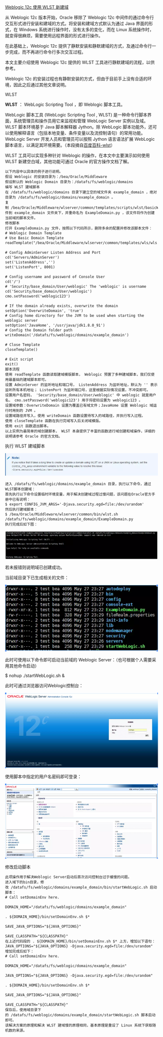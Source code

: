 [Weblogic 12c 使用 WLST 新建域](https://segmentfault.com/a/1190000006795936)

从 Weblogic 12c 版本开始，Oracle 移除了 Weblogic 12c 中间件的通过命令行交互形式进行安装和建域的方式。将安装和建域方式默认为通过 Java 界面的形式，在 Windows 系统进行操作时，没有太多的变化，而在 Linux 系统操作时，就变得很麻烦，需要使用远程界面的形式进行操作。

在此基础上，Weblogic 12c 提供了静默安装和静默建域的方式，及通过命令行一步完成，而不再进行命令行多次交互过程。

本文主要介绍使用 Weblogic 12c 提供的 WLST 工具进行静默建域的流程，以供参考。

Weblogic 12c 的安装过程也有静默安装的方式，但由于目前手上没有合适的环境，因此之后通过其他文章说明。

WLST

**WLST** ： WebLogic Scripting Tool ，即 Weblogic 脚本工具。

WebLogic 脚本工具 (WebLogic Scripting Tool , WLST) 是一种命令行脚本界面，系统管理员和操作员用它来监视和管理 WebLogic Server 实例以及域。WLST 脚本环境基于 Java 脚本解释器 Jython。除 WebLogic 脚本功能外，还可以使用解释语言（包括本地变量、条件变量以及流控制语句）的常用功能。WebLogic Server 开发人员和管理员可以按照 Jython 语言语法扩展 WebLogic 脚本语言，以满足其环境需要。（本段摘自[百度百科-wlst](http://baike.baidu.com/view/5105027.htm)）

WLST 工具可以实现多种针对 Weblogic 的操作，在本文中主要演示如何使用 WLST 新建空白域，其他功能可通过 Oracle 的官方操作文档了解。

```shell
以下内容中以具体的例子进行说明。
假设 Weblogic 的安装目录为：/bea/Oracle/Middleware
假设默认的 Weblogic Domain 目录为：/datafs/fs/weblogic/domains
编写 WLST 建域脚本
在 /datafs/fs/weblogic/domains 目录下建立空的域文件夹 example_domain ，绝对目录为 /datafs/fs/weblogic/domains/example_domain 。
复制 /bea/Oracle/Middleware/wlserver/common/templates/scripts/wlst/basicWLSDomain.py 文件到 example_domain 文件夹下，并重命名为 ExampleDomain.py ，该文件将作为创建当前域的脚本文件。
修改脚本
打开 ExampleDomain.py 文件，按照以下代码所示，删除多余的配置并修改该脚本文件：
# Weblogic Domain Template 
# Use Basic Domain Template
readTemplate("/bea/Oracle/Middleware/wlserver/common/templates/wls/wls.jar")

# Config AdminServer Listen Address and Port
cd('Servers/AdminServer')
set('ListenAddress','')
set('ListenPort', 8001)

# Config username and password of Console User
cd('/')
# 'Security/base_domain/User/weblogic' The 'weblogic' is username
cd('Security/base_domain/User/weblogic')
cmo.setPassword('weblogic123')

# If the domain already exists, overwrite the domain
setOption('OverwriteDomain', 'true')
# Config home directory for the JVM to be used when starting the weblogic server
setOption('JavaHome', '/usr/java/jdk1.8.0_91')
# Config the Domain folder path
writeDomain('/datafs/fs/weblogic/domains/example_domain')

# Close Template
closeTemplate()

# Exit script
exit()
脚本流程
使用 readTemplate 函数读取建域模版脚本， Weblogic 预置了多种建域脚本，我们仅使用最基础的建域脚本即可。
设置 AdminServer 的监听地址和端口号， ListenAddress 为监听地址，默认为 '' 表示监听所有本机地址； ListenPort 为监听端口号，这里根据实际情况设置，不冲突即可。
设置用户名密码， 'Security/base_domain/User/weblogic' 中 weblogic 就是用户名， cmo.setPassword('weblogic123') 用于将密码设置为 weblogic123 。
设置域参数：OverwriteDomain 设置为覆盖已有域文件；JavaHome 设置 Weblogic 域运行时用到的 JVM 。
设置域路径并写入，使用 writeDomain 函数设置待写入的域路径，并执行写入过程。
使用 closeTemplate 函数在执行完域写入后关闭域模版。
使用 exit 函数退出脚本。
以上实例为最简单的域创建脚本， WLST 本身提供了丰富的函数进行域创建和域操作，详细的说明请参考 Oracle 的官方文档。
```

执行 WLST 建域脚本

![image-20221017112944070](../../../Image/image-20221017112944070.png)

```shell
进入 /datafs/fs/weblogic/domains/example_domain 目录，执行以下命令，通过WLST脚本创建域：
首先执行以下命令设置临时环境变量，用于解决创建域过程过慢问题，该问题在Oracle官方手册中已有说明：
$ export CONFIG_JVM_ARGS='-Djava.security.egd=file:/dev/urandom'
然后执行建域脚本：
$ /bea/Oracle/Middleware/wlserver/common/bin/wlst.sh /datafs/fs/weblogic/domains/example_domain/ExampleDomain.py
执行完成后如下图：
```

![image-20221017113004375](../../../Image/image-20221017113004375.png)

若未报错则说明域已创建成功。

当前域目录下已生成相关的文件：

![image-20221017113016879](../../../Image/image-20221017113016879.png)

此时可使用以下命令即可启动当前域的 Weblogic Server：（也可根据个人需要采用其他命令启动）

$ nohup ./startWebLogic.sh &

此时可通过浏览器访问Weblogic控制台：

![image-20221017113032585](../../../Image/image-20221017113032585.png)

使用脚本中指定的用户名密码即可登录：

![image-20221017113046051](../../../Image/image-20221017113046051.png)

修改启动脚本

```shell
此项操作用于解决Weblogic Server启动后首次访问控制台过于缓慢的问题。
进入域下的bin目录，修改 /datafs/fs/weblogic/domains/example_domain/bin/startWebLogic.sh 启动脚本：
# Call setDomainEnv here.

DOMAIN_HOME="/datafs/fs/weblogic/domains/example_domain"

. ${DOMAIN_HOME}/bin/setDomainEnv.sh $*

SAVE_JAVA_OPTIONS="${JAVA_OPTIONS}"

SAVE_CLASSPATH="${CLASSPATH}"
在上述代码段的 . ${DOMAIN_HOME}/bin/setDomainEnv.sh $* 上方，增加以下语句：
JAVA_OPTIONS="${JAVA_OPTIONS} -Djava.security.egd=file:/dev/urandom"
增加完成后如下：
# Call setDomainEnv here.

DOMAIN_HOME="/datafs/fs/weblogic/domains/example_domain"

JAVA_OPTIONS="${JAVA_OPTIONS} -Djava.security.egd=file:/dev/urandom"

. ${DOMAIN_HOME}/bin/setDomainEnv.sh $*

SAVE_JAVA_OPTIONS="${JAVA_OPTIONS}"

SAVE_CLASSPATH="${CLASSPATH}"
保存后，使用域目录下的 /datafs/fs/weblogic/domains/example_domain/startWebLogic.sh 脚本启动即可。
该解决方案的原理和解决 WLST 建域慢的原理相同，基本原理是重设了 Linux 系统下获取随机数的来源。
```

